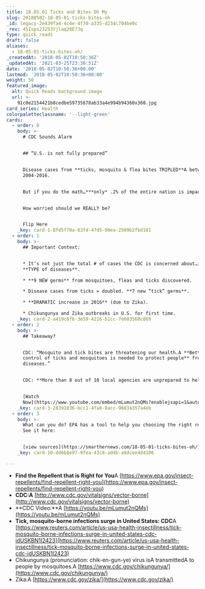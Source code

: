 ```yaml
---
title: 18.05.01 Ticks and Bites Oh My
slug: 20180502-18-05-01-ticks-bites-oh
_id: legacy-2e439fa4-4c4e-4f70-a335-d234c704be0c
_rev: 45Isps23253Yjlaq28E7Jq
type: quick_reads
draft: false
aliases:
  - 18-05-01-ticks-bites-oh/
_createdAt: '2018-05-02T10:50:36Z'
_updatedAt: '2021-03-25T23:30:51Z'
date: '2018-05-02T10:50:36+00:00'
lastmod: '2018-05-02T10:50:36+00:00'
weight: 50
featured_image:
  alt: Quick Reads background image
  url: >-
    91c0e2154421b8cedbe59735678ab33a4e994b94360x360.jpg
card_series: Health
colorpaletteclassname: '--light-green'
cards:
  - order: 0
    body: >-
      # CDC Sounds Alarm


      ## “U.S. is not fully prepared”


      Disease cases from **ticks, mosquito & flea bites TRIPLED**A between
      2004-2016.


      But if you do the math…***only* .2% of the entire nation is impacted**.


      How worried should we REALLY be?


      Flip Here
    _key: card-1-8fd5f70a-63fd-47d5-80ea-2509b2fbd181
  - order: 1
    body: >-
      ## Important Context:


      * It’s not just the total # of cases the CDC is concerned about…it’s the
      **TYPE of diseases**.

      * **9 NEW germs** from mosquitoes, fleas and ticks discovered.

      * Disease cases from ticks = doubled. **7 new “tick” germs**.

      * **DRAMATIC increase in 2016** (due to Zika).

      * Chikungunya and Zika outbreaks in U.S. for first time.
    _key: card-2-a419c8f6-3e59-4216-b1cc-7e603568c869
  - order: 2
    body: >-
      ## Takeaway?


      CDC: “Mosquito and tick bites are threatening our health.A **Better
      control of ticks and mosquitoes is needed to protect people** from these
      diseases.”


      CDC: **More than 8 out of 10 local agencies are unprepared to help.**


      [Watch
      Now](https://www.youtube.com/embed/mLumut2nQMs?enablejsapi=1&autoplay=1&rel=0)
    _key: card-3-28391836-bcc1-4fa8-8acc-96834357a4eb
  - order: 3
    body: >-
      What can you do? EPA has a tool to help you choosing the right repellant.
      See it here:


      [view sources](https://smarthernews.com/18-05-01-ticks-bites-oh/)
    _key: card-10-dd6b8e97-9fea-43c8-ad4b-a8dcee4d4106

---
```

* **Find the Repellent that is Right for You**A [https://www.epa.gov/insect-repellents/find-repellent-right-you](https://www.epa.gov/insect-repellents/find-repellent-right-you)
* **CDC:A** [http://www.cdc.gov/vitalsigns/vector-borne](http://www.cdc.gov/vitalsigns/vector-borne)
* **CDC Video:**A [https://youtu.be/mLumut2nQMs](https://youtu.be/mLumut2nQMs)
* **Tick, mosquito-borne infections surge in United States: CDC**A [https://www.reuters.com/article/us-usa-health-insectillness/tick-mosquito-borne-infections-surge-in-united-states-cdc-idUSKBN1I2423](https://www.reuters.com/article/us-usa-health-insectillness/tick-mosquito-borne-infections-surge-in-united-states-cdc-idUSKBN1I2423)
* Chikungunya (pronunciation: chik-en-gun-ye) virus isA transmittedA to people by mosquitoes.A [https://www.cdc.gov/chikungunya/](https://www.cdc.gov/chikungunya/)
* Zika:A [https://www.cdc.gov/zika/](https://www.cdc.gov/zika/)